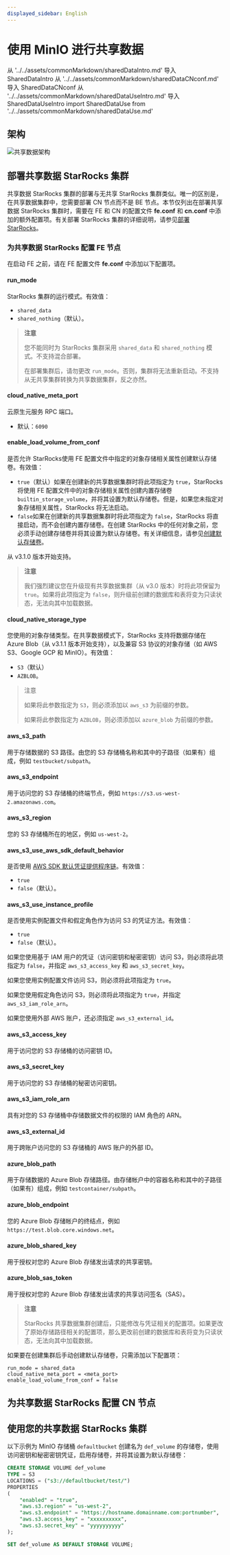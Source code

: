 ```yaml
---
displayed_sidebar: English
---
```


# 使用 MinIO 进行共享数据

从 '../../assets/commonMarkdown/sharedDataIntro.md' 导入 SharedDataIntro
从 '../../assets/commonMarkdown/sharedDataCNconf.md' 导入 SharedDataCNconf
从 '../../assets/commonMarkdown/sharedDataUseIntro.md' 导入 SharedDataUseIntro
import SharedDataUse from '../../assets/commonMarkdown/sharedDataUse.md'

<SharedDataIntro />

## 架构

![共享数据架构](../../assets/share_data_arch.png)

## 部署共享数据 StarRocks 集群

共享数据 StarRocks 集群的部署与无共享 StarRocks 集群类似。唯一的区别是，在共享数据集群中，您需要部署 CN 节点而不是 BE 节点。本节仅列出在部署共享数据 StarRocks 集群时，需要在 FE 和 CN 的配置文件 **fe.conf** 和 **cn.conf** 中添加的额外配置项。有关部署 StarRocks 集群的详细说明，请参见[部署 StarRocks](../../deployment/deploy_manually.md)。

### 为共享数据 StarRocks 配置 FE 节点

在启动 FE 之前，请在 FE 配置文件 **fe.conf** 中添加以下配置项。

#### run_mode

StarRocks 集群的运行模式。有效值：

- `shared_data`
- `shared_nothing`（默认）。

> **注意**
>
> 您不能同时为 StarRocks 集群采用 `shared_data` 和 `shared_nothing` 模式。不支持混合部署。
>
> 在部署集群后，请勿更改 `run_mode`。否则，集群将无法重新启动。不支持从无共享集群转换为共享数据集群，反之亦然。

#### cloud_native_meta_port

云原生元服务 RPC 端口。

- 默认：`6090`

#### enable_load_volume_from_conf

是否允许 StarRocks使用 FE 配置文件中指定的对象存储相关属性创建默认存储卷。有效值：

- `true`（默认）如果在创建新的共享数据集群时将此项指定为 `true`，StarRocks 将使用 FE 配置文件中的对象存储相关属性创建内置存储卷 `builtin_storage_volume`，并将其设置为默认存储卷。但是，如果您未指定对象存储相关属性，StarRocks 将无法启动。
- `false`如果在创建新的共享数据集群时将此项指定为 `false`，StarRocks 将直接启动，而不会创建内置存储卷。在创建 StarRocks 中的任何对象之前，您必须手动创建存储卷并将其设置为默认存储卷。有关详细信息，请参见[创建默认存储卷](#use-your-shared-data-starrocks-cluster)。

从 v3.1.0 版本开始支持。

> **注意**
>
> 我们强烈建议您在升级现有共享数据集群（从 v3.0 版本）时将此项保留为 `true`。如果将此项指定为 `false`，则升级前创建的数据库和表将变为只读状态，无法向其中加载数据。

#### cloud_native_storage_type

您使用的对象存储类型。在共享数据模式下，StarRocks 支持将数据存储在 Azure Blob（从 v3.1.1 版本开始支持），以及兼容 S3 协议的对象存储（如 AWS S3、Google GCP 和 MinIO）。有效值：

- `S3`（默认）
- `AZBLOB`。

> 注意
>
> 如果将此参数指定为 `S3`，则必须添加以 `aws_s3` 为前缀的参数。
>
> 如果将此参数指定为 `AZBLOB`，则必须添加以 `azure_blob` 为前缀的参数。

#### aws_s3_path

用于存储数据的 S3 路径。由您的 S3 存储桶名称和其中的子路径（如果有）组成，例如 `testbucket/subpath`。

#### aws_s3_endpoint

用于访问您的 S3 存储桶的终端节点，例如 `https://s3.us-west-2.amazonaws.com`。

#### aws_s3_region

您的 S3 存储桶所在的地区，例如 `us-west-2`。

#### aws_s3_use_aws_sdk_default_behavior

是否使用 [AWS SDK 默认凭证提供程序链](https://docs.aws.amazon.com/AWSJavaSDK/latest/javadoc/com/amazonaws/auth/DefaultAWSCredentialsProviderChain.html)。有效值：

- `true`
- `false`（默认）。

#### aws_s3_use_instance_profile

是否使用实例配置文件和假定角色作为访问 S3 的凭证方法。有效值：

- `true`
- `false`（默认）。

如果您使用基于 IAM 用户的凭证（访问密钥和秘密密钥）访问 S3，则必须将此项指定为 `false`，并指定 `aws_s3_access_key` 和 `aws_s3_secret_key`。

如果您使用实例配置文件访问 S3，则必须将此项指定为 `true`。

如果您使用假定角色访问 S3，则必须将此项指定为 `true`，并指定 `aws_s3_iam_role_arn`。

如果您使用外部 AWS 账户，还必须指定 `aws_s3_external_id`。

#### aws_s3_access_key

用于访问您的 S3 存储桶的访问密钥 ID。

#### aws_s3_secret_key

用于访问您的 S3 存储桶的秘密访问密钥。

#### aws_s3_iam_role_arn

具有对您的 S3 存储桶中存储数据文件的权限的 IAM 角色的 ARN。

#### aws_s3_external_id

用于跨账户访问您的 S3 存储桶的 AWS 账户的外部 ID。

#### azure_blob_path

用于存储数据的 Azure Blob 存储路径。由存储帐户中的容器名称和其中的子路径（如果有）组成，例如 `testcontainer/subpath`。

#### azure_blob_endpoint

您的 Azure Blob 存储帐户的终结点，例如 `https://test.blob.core.windows.net`。

#### azure_blob_shared_key

用于授权对您的 Azure Blob 存储发出请求的共享密钥。

#### azure_blob_sas_token

用于授权对您的 Azure Blob 存储发出请求的共享访问签名（SAS）。

> **注意**
>
> StarRocks 共享数据集群创建后，只能修改与凭证相关的配置项。如果更改了原始存储路径相关的配置项，那么更改前创建的数据库和表将变为只读状态，无法向其中加载数据。

如果要在创建集群后手动创建默认存储卷，只需添加以下配置项：

```Properties
run_mode = shared_data
cloud_native_meta_port = <meta_port>
enable_load_volume_from_conf = false
```

## 为共享数据 StarRocks 配置 CN 节点

<SharedDataCNconf />

## 使用您的共享数据 StarRocks 集群

<SharedDataUseIntro />

以下示例为 MinIO 存储桶 `defaultbucket` 创建名为 `def_volume` 的存储卷，使用访问密钥和秘密密钥凭证，启用存储卷，并将其设置为默认存储卷：

```SQL
CREATE STORAGE VOLUME def_volume
TYPE = S3
LOCATIONS = ("s3://defaultbucket/test/")
PROPERTIES
(
    "enabled" = "true",
    "aws.s3.region" = "us-west-2",
    "aws.s3.endpoint" = "https://hostname.domainname.com:portnumber",
    "aws.s3.access_key" = "xxxxxxxxxx",
    "aws.s3.secret_key" = "yyyyyyyyyy"
);

SET def_volume AS DEFAULT STORAGE VOLUME;
```

<SharedDataUse />
